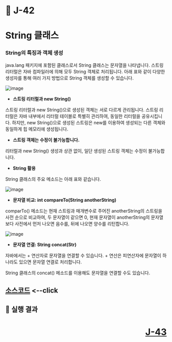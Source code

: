 # 📖 J-42

# String 클래스

### String의 특징과 객체 생성
<p>
  java.lang 패키지에 포함된 클래스로서 String 클래스는 문자열을 나타냅니다.
  스트링 리터럴은 자바 컴파일러에 의해 모두 String 객체로 처리됩니다.
  아래 표와 같이 다양한 생성자를 통해 여러 가지 방법으로 String 객체를 생성할 수 있습니다.
</p>

![image](https://github.com/user-attachments/assets/264d7354-8788-457d-a385-6824e93e85cc)

* **스트링 리터럴과 new String()**
<p>
  스트링 리터럴과 new String()으로 생성된 객체는 서로 다르게 관리됩니다. 스트링 리터럴은 자바 내부에서 리터럴 테이블로 특별히 관리하여,
  동일한 리터럴을 공유시킵니다.
  하지만, new String()으로 생성된 스트링은 new를 이용하여 생성되는 다른 객체와 동일하게 힙 메모리에 생성됩니다.
</p>

* **스트링 객체는 수정이 불가능합니다.**
<p>
  리터럴과 new String() 생성과 상관 없이, 일단 생성된 스트링 객체는 수정이 불가능합니다.
</p>

* **String 활용**
<p>
  String 클래스의 주요 메소드는 아래 표와 같습니다.
</p>

![image](https://github.com/user-attachments/assets/67739441-e093-44d9-8aa2-ba90b60581b5)

* **문자열 비교: int compareTo(String anotherString)**
<p>
  comparTo() 메소드는 현재 스트링과 매개변수로 주어진 anotherString의 스트링을 사전 순으로 비교하여, 두 문자열이 같으면 0, 
  현재 문자열이 anotherString의 문자열보다 사전에서 먼저 나오면 음수를, 뒤에 나오면 양수를 리턴합니다. 
</p>

![image](https://github.com/user-attachments/assets/b4fef95d-f2f4-40f6-a270-d32de8f25558)

* **문자열 연결: String concat(Str)**
<p>
  자바에서는 + 연산자로 문자열을 연결할 수 있습니다.
  + 연산은 피연산자에 문자열이 하나라도 있으면 문자열 연결로 처리합니다.
</p>
<p>
  String 클래스의 concat() 메소드를 이용해도 문자열을 연결할 수도 있습니다.
</p>

[소스코드](./.java) <--click
---

📘 실행 결과
---

# <p align="right">[J-43](./J_43.md)</p>
